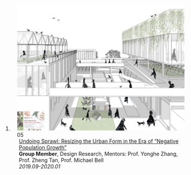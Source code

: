 
<div class="publications">
<ol class="bibliography">



<li>
<div class="pub-row">

  <div class="col-sm-3 abbr" style="position: relative;padding-right: 15px;padding-left: 15px;">
    <img src="assets/img/project5.png" class="teaser img-fluid z-depth-1">
    <abbr class="badge">05</abbr>
  </div>

  <div class="col-sm-9" style="position: relative;padding-right: 15px;padding-left: 20px;">
    <div class="title"><a href="assets/files/project5.pdf">Undoing Sprawl: Resizing the Urban Form in the Era of “Negative Population Growth”</a></div>
    <div class="author"><strong>Group Member</strong>, Design Research, Mentors: Prof. Yonghe Zhang, Prof. Zheng Tan, Prof. Michael Bell</div>
    <div class="periodical"><em>2019.09-2020.01</em></div>
  </div>
</div>
</li>  

</ol>
</div>
